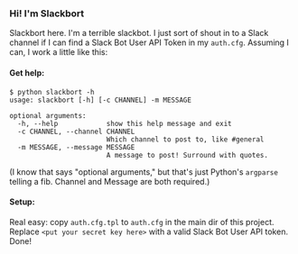 ### Hi! I'm Slackbort

Slackbort here. I'm a terrible slackbot. I just sort of shout in to a Slack
channel if I can find a Slack Bot User API Token in my `auth.cfg`. Assuming I
can, I work a little like this:

#### Get help:
``` shell
$ python slackbort -h
usage: slackbort [-h] [-c CHANNEL] -m MESSAGE

optional arguments:
  -h, --help            show this help message and exit
  -c CHANNEL, --channel CHANNEL
                        Which channel to post to, like #general
  -m MESSAGE, --message MESSAGE
                        A message to post! Surround with quotes.
```

(I know that says "optional arguments," but that's just Python's `argparse`
telling a fib. Channel and Message are both required.)

#### Setup:
Real easy: copy `auth.cfg.tpl` to `auth.cfg` in the main dir of this
project. Replace `<put your secret key here>` with a valid Slack Bot User API
token. Done!

